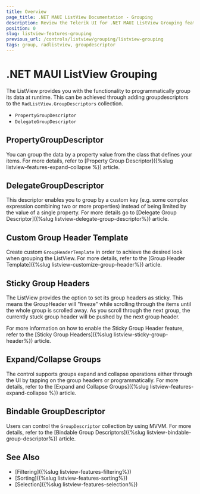 ```yaml
---
title: Overview
page_title: .NET MAUI ListView Documentation - Grouping
description: Review the Telerik UI for .NET MAUI ListView Grouping feature.
position: 0
slug: listview-features-grouping
previous_url: /controls/listview/grouping/listview-grouping
tags: group, radlistview, groupdescriptor
---
```


# .NET MAUI ListView Grouping

The ListView provides you with the functionality to programmatically group its data at runtime. This can be achieved through adding groupdescriptors to the `RadListView.GroupDescriptors` collection.

* `PropertyGroupDescriptor`
* `DelegateGroupDescriptor`

## PropertyGroupDescriptor

You can group the data by a property value from the class that defines your items. For more details, refer to [Property Group Descriptor]({%slug listview-features-expand-collapse %}) article.

## DelegateGroupDescriptor

This descriptor enables you to group by a custom key (e.g. some complex expression combining two or more properties) instead of being limited by the value of a single property. For more details go to [Delegate Group Descriptor]({%slug listview-delegate-group-descriptor%}) article.

## Custom Group Header Template

Create custom `GroupHeaderTemplate` in order to achieve the desired look when grouping the ListView. For more details, refer to the [Group Header Template]({%slug listview-customize-group-header%}) article.

## Sticky Group Headers

The ListView provides the option to set its group headers as sticky. This means the GroupHeader will "freeze" while scrolling through the items until the whole group is scrolled away. As you scroll through the next group, the currently stuck group header will be pushed by the next group header.

For more information on how to enable the Sticky Group Header feature, refer to the [Sticky Group Headers]({%slug listview-sticky-group-header%}) article.

## Expand/Collapse Groups

The control supports groups expand and collapse operations either through the UI by tapping on the group headers or programmatically. For more details, refer to the [Expand and Collapse Groups]({%slug listview-features-expand-collapse %}) article.

## Bindable GroupDescriptor

Users can control the `GroupDescriptor` collection by using MVVM. For more details, refer to the [Bindable Group Descriptors]({%slug listview-bindable-group-descriptor%}) article.


## See Also

- [Filtering]({%slug listview-features-filtering%})
- [Sorting]({%slug listview-features-sorting%})
- [Selection]({%slug listview-features-selection%})
